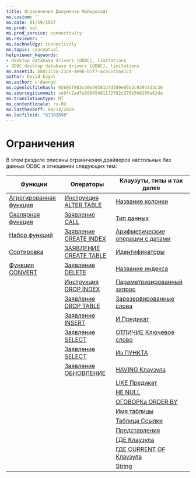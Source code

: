 ```yaml
---
title: Ограничения Документы Майкрософт
ms.custom: ''
ms.date: 01/19/2017
ms.prod: sql
ms.prod_service: connectivity
ms.reviewer: ''
ms.technology: connectivity
ms.topic: conceptual
helpviewer_keywords:
- desktop database drivers [ODBC], limitations
- ODBC desktop database drivers [ODBC], limitations
ms.assetid: b8d71c2a-23c8-4e9b-b5f7-aca51c5a4721
author: David-Engel
ms.author: v-daenge
ms.openlocfilehash: 92605f083cb0e49381b7d309e05b2c93944d3c36
ms.sourcegitcommit: ce94c2ad7a50945481172782c270b5b0206e61de
ms.translationtype: MT
ms.contentlocale: ru-RU
ms.lasthandoff: 04/14/2020
ms.locfileid: "81302698"
---
```

# <a name="limitations"></a>Ограничения
В этом разделе описаны ограничения драйверов настольных баз данных ODBC в отношении следующих тем:  
  
|Функции|Операторы|Клаузуты, типы и так далее|  
|---------------|----------------|-------------------------------|  
|[Агрегированная функция](../../odbc/microsoft/aggregate-function-limitations.md)|[Инструкция ALTER TABLE](../../odbc/microsoft/alter-table-statement-limitations.md)|[Название колонки](../../odbc/microsoft/column-name-limitations.md)|  
|[Скалярная функция](../../odbc/microsoft/scalar-function-limitations.md)|[Заявление CALL](../../odbc/microsoft/call-statement-limitations.md)|[Тип данных](../../odbc/microsoft/data-type-limitations.md)|  
|[Набор функций](../../odbc/microsoft/set-functions-limitations.md)|[Заявление CREATE INDEX](../../odbc/microsoft/create-index-statement-limitations.md)|[Арифметические операции с датами](../../odbc/microsoft/date-arithmetic-limitations.md)|  
|[Сортировка](../../odbc/microsoft/sorting-limitations.md)|[ЗАЯВЛЕНИЕ CREATE TABLE](../../odbc/microsoft/create-table-statement-limitations.md)|[Идентификаторы](../../odbc/microsoft/identifiers-limitations.md)|  
|[Функция CONVERT](../../odbc/microsoft/convert-function-limitations.md)|[Заявление DELETE](../../odbc/microsoft/delete-statement-limitations.md)|[Название индекса](../../odbc/microsoft/index-name-limitations.md)|  
||[Инструкция DROP INDEX](../../odbc/microsoft/drop-index-statement-limitations.md)|[Параметризированный запрос](../../odbc/microsoft/parameterized-query-limitations.md)|  
||[Заявление DROP TABLE](../../odbc/microsoft/drop-table-statement-limitations.md)|[Зарезервированные слова](../../odbc/microsoft/reserved-word-limitations.md)|  
||[Заявление INSERT](../../odbc/microsoft/insert-statement-limitations.md)|[И Предикат](../../odbc/microsoft/and-predicate-limitations.md)|  
||[Заявление SELECT](../../odbc/microsoft/select-distinct-limitations.md)|[ОТЛИЧИЕ Ключевое слово](../../odbc/microsoft/distinct-keyword-limitations.md)|  
||[Заявление SELECT](../../odbc/microsoft/select-statement-limitations.md)|[Из ПУНКТА](../../odbc/microsoft/from-clause-limitations.md)|  
||[Заявление ОБНОВЛЕНИЕ](../../odbc/microsoft/update-statement-limitations.md)|[HAVING Клаузула](../../odbc/microsoft/having-clause-limitations.md)|  
|||[LIKE Предикат](../../odbc/microsoft/like-predicate-limitations.md)|  
|||[НЕ NULL](../../odbc/microsoft/not-null-limitations.md)|  
|||[ОГОВОРКа ORDER BY](../../odbc/microsoft/order-by-clause-limitations.md)|  
|||[Имя таблицы](../../odbc/microsoft/table-name-limitations.md)|  
|||[Таблица Ссылки](../../odbc/microsoft/table-references-limitations.md)|  
|||[Представления](../../odbc/microsoft/views-limitations.md)|  
|||[ГДЕ Клаузула](../../odbc/microsoft/where-clause-limitations.md)|  
|||[ГДЕ CURRENT OF Клаузула](../../odbc/microsoft/where-current-of-clause-limitations.md)|  
|||[String](../../odbc/microsoft/string-limitations.md)|
